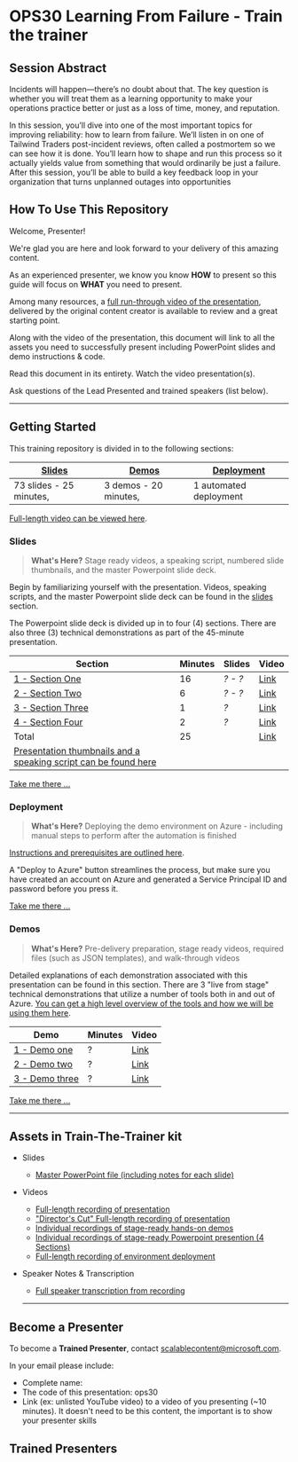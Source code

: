# OPS30 Learning From Failure - Train the trainer

## Session Abstract

Incidents will happen—there’s no doubt about that. The key question is whether you will treat them as a learning opportunity to make your operations practice better or just as a loss of time, money, and reputation.  

In this session, you’ll dive into one of the most important topics for improving reliability: how to learn from failure. We’ll listen in on one of Tailwind Traders post-incident reviews, often called a postmortem so we can see how it is done. You’ll learn how to shape and run this process so it actually yields value from something that would ordinarily be just a failure. After this session, you’ll be able to build a key feedback loop in your organization that turns unplanned outages into opportunities

## How To Use This Repository

Welcome, Presenter!

We're glad you are here and look forward to your delivery of this amazing content.

As an experienced presenter, we know you know **HOW** to present so this guide will focus on **WHAT** you need to present.

Among many resources, a [full run-through video of the presentation](https://globaleventcdn.blob.core.windows.net/assets/ops/ops30/video/ops30_Final_Full.mp4), delivered by the original content creator is available to review and a great starting point.

Along with the video of the presentation, this document will link to all the assets you need to successfully present including PowerPoint slides and demo instructions & code.

Read this document in its entirety.
Watch the video presentation(s).

Ask questions of the Lead Presented and trained speakers (list below).

---

## Getting Started

This training repository is divided in to the following sections:

| [Slides](slides/README.md) | [Demos](/ops30/demos/README.md) | [Deployment](/ops30/deployment/README.md) | 
|--------|-------|------------|
| 73 slides - 25 minutes, | 3 demos - 20 minutes, | 1 automated deployment

 [Full-length video can be viewed here](https://globaleventcdn.blob.core.windows.net/assets/ops/ops30/video/ops30_Final_Full.mp4).


### **Slides**

>**What's Here?** Stage ready videos, a speaking script, numbered slide thumbnails, and the master Powerpoint slide deck.

Begin by familiarizing yourself with the presentation. Videos, speaking scripts, and the master Powerpoint slide deck can be found in the [slides](slides/README.md) section.
 
The Powerpoint slide deck is divided up in to four (4) sections. There are also three (3) technical demonstrations as part of the 45-minute presentation.

| Section  | Minutes | Slides | Video | 
|----------|----------|-------|-----|
|[1 - Section One ](slides/section/01/README.md)|16 | *? - ?* | [Link](https://globaleventcdn.blob.core.windows.net/assets/ops/ops30/video/02_Presentation_Section_One.mp4)
|[2 - Section Two](slides/section/02/README.md)|6 | *? - ?* |[Link](https://globaleventcdn.blob.core.windows.net/assets/ops/ops30/video/02_Presentation_Section_Two.mp4)
|[3 - Section Three ](slides/section/03/README.md)|1 | *?* |[Link](https://globaleventcdn.blob.core.windows.net/assets/ops/ops30/video/02_Presentation_Section_Three.mp4)
|[4 - Section Four](slides/section/04/README.md)|2 | *?* |[Link](https://globaleventcdn.blob.core.windows.net/assets/ops/ops30/video/02_Presentation_Section_Four.mp4)
|Total       |25 | |[Link](https://globaleventcdn.blob.core.windows.net/assets/ops/ops30/video/ops30_Final_Full.mp4)
|[Presentation thumbnails and a speaking script can be found here](slides/script/ops30_Speaking_Script.md)|  |  |

[Take me there ...](slides/README.md)

### **Deployment**

>**What's Here?** Deploying the demo environment on Azure - including manual steps to perform after the automation is finished

[Instructions and prerequisites are outlined here](deployment/README.md). 

A "Deploy to Azure" button streamlines the process, but make sure you have created an account on Azure and generated a Service Principal ID and password before you press it.

[Take me there ...](deployment/README.md)
 
### **Demos**

>**What's Here?** Pre-delivery preparation, stage ready videos, required files (such as JSON templates), and walk-through videos

Detailed explanations of each demonstration associated with this presentation can be found in this section. There are 3 "live from stage" technical demonstrations that utilize a number of tools both in and out of Azure. [You can get a high level overview of the tools and how we will be using them here](tools/README.md).

| Demo  | Minutes | Video |
|----------|----------|-------|
|[1 - Demo one](demos/01/README.md)|?  |[Link](https://globaleventcdn.blob.core.windows.net/assets/ops/ops30/video/ops30_Final_Full.mp4)
|[2 - Demo two](demos/02/README.md)|?   |[Link](https://globaleventcdn.blob.core.windows.net/assets/ops/ops30/video/ops30_Final_Full.mp4)
|[3 - Demo three ](demos/03/README.md)|?    |[Link](https://coming.soon)


[Take me there ...](demos/README.md)

---

## Assets in Train-The-Trainer kit

- Slides
  - [Master PowerPoint file (including notes for each slide)](https://globaleventcdn.blob.core.windows.net/assets/ops%2Fops30%2Fslides%2Fops30_Responding%20to%20Incidents_Oct3.pptx?sv=2018-03-28&ss=bqtf&srt=sco&sp=rwdlacup&se=2019-10-04T05:52:51Z&sig=UWiHX7Tv2X391SQmxWTLgB%2BRntOo31YkiYKR2zHzCeo%3D)
- Videos
  - [Full-length recording of presentation](https://globaleventcdn.blob.core.windows.net/assets/ops/ops30/video/ops30_Final_Full.mp4)
  - ["Director's Cut" Full-length recording of presentation](https://globaleventcdn.blob.core.windows.net/assets/ops/ops30/video/TTT_DirectorsCut.mp4)
  - [Individual recordings of stage-ready hands-on demos](demos/README.md)
  - [Individual recordings of stage-ready Powerpoint presention (4 Sections)](slides/README.md)
  - [Full-length recording of environment deployment](https://globaleventcdn.blob.core.windows.net/assets/ops/ops30/video/ops30_Final_Full.mp4)
- Speaker Notes & Transcription
  - [Full speaker transcription from recording](slides/script/ops30_Speaking_Script.md)
  
  ---

## Become a Presenter

To become a **Trained Presenter**, contact scalablecontent@microsoft.com. 

In your email please include:

- Complete name:
- The code of this presentation: ops30
- Link (ex: unlisted YouTube video) to a video of you presenting (~10 minutes).
It doesn't need to be this content, the important is to show your presenter skills

## Trained Presenters

